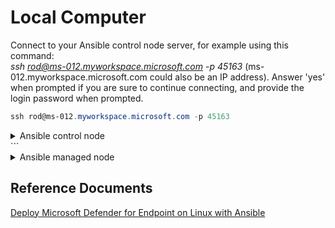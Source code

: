 # Local Computer
Connect to your Ansible control node server, for example using this command:<br>
_ssh rod@ms-012.myworkspace.microsoft.com -p 45163_ (ms-012.myworkspace.microsoft.com could also be an IP address). Answer 'yes' when prompted if you are sure to continue connecting, and provide the login password when prompted.<br>
```PowerShell
ssh rod@ms-012.myworkspace.microsoft.com -p 45163
```
<details>
<summary>Ansible control node</summary>

### View the control node server details
* View the details of the control node
    * Update and upgrade the server<br>
    ```bash
    ```sudo apt update && sudo apt upgrade```
    ```
    * View the hostname<br>
   ```bash
    ```hostname```
    ```
    * View the fully qualified domain name (FQDN) of the host<br>
    ```bash
    ```hostname --fqdn```
    ```
    * View the detail of the server using _lsb_release -a_'. Notice the Linux distribution, the release (version), and the codename<br>
    ```bash
    ``` lsb_release -a```
    ```
* Create a private/public key pair that you use to automate tasks using Ansible<br>
    ```bash
    ```ssh-keygen -t rsa -C "ControlNodeKey" -f ansible/ControlNode```
    ```sudo vim ~/.ssh/config (add the following line: IdentityFile ~/.ssh/ControlNode)```
    ```

* Create folder in your working directory named ansible<br>
    ```bash
    ```mkdir ansible```
    ```
* Create a file named hosts and add your Linux devices to the file<br>
    ```bash
    ```sudo vim ansible/hosts```
</details>    ```

<details>
<summary>Ansible managed node</summary>

* Create an Ansible administrator user account
Run command __id username'__ to verify that the user is member of the sudo group.<br>
Run the command __su - username__ to login as the newly created user.

    ```bash
    sudo useradd -m lessi && sudo passwd lessi && sudo usermod -aG sudo lessi
    id lessi
    su - lessi
    ```
    ![Create admin user](/image-1.png)
</details>

## Reference Documents
[Deploy Microsoft Defender for Endpoint on Linux with Ansible](https://learn.microsoft.com/en-us/microsoft-365/security/defender-endpoint/linux-install-with-ansible?view=o365-worldwide)


